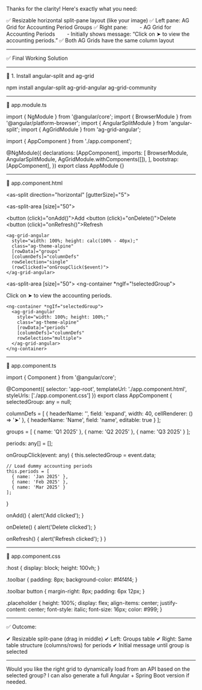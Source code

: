 Thanks for the clarity! Here's exactly what you need:

✅ Resizable horizontal split-pane layout (like your image)
✅ Left pane: AG Grid for Accounting Period Groups
✅ Right pane:
  - AG Grid for Accounting Periods
  - Initially shows message: “Click on ➤ to view the accounting periods.”
✅ Both AG Grids have the same column layout


---

✅ Final Working Solution


---

🔧 1. Install angular-split and ag-grid

npm install angular-split ag-grid-angular ag-grid-community


---

📁 app.module.ts

import { NgModule } from '@angular/core';
import { BrowserModule } from '@angular/platform-browser';
import { AngularSplitModule } from 'angular-split';
import { AgGridModule } from 'ag-grid-angular';

import { AppComponent } from './app.component';

@NgModule({
  declarations: [AppComponent],
  imports: [
    BrowserModule,
    AngularSplitModule,
    AgGridModule.withComponents([]),
  ],
  bootstrap: [AppComponent],
})
export class AppModule {}


---

🧩 app.component.html

<as-split direction="horizontal" [gutterSize]="5">
  <!-- LEFT PANE -->
  <as-split-area [size]="50">
    <div class="toolbar">
      <button (click)="onAdd()">Add</button>
      <button (click)="onDelete()">Delete</button>
      <button (click)="onRefresh()">Refresh</button>
    </div>

    <ag-grid-angular
      style="width: 100%; height: calc(100% - 40px);"
      class="ag-theme-alpine"
      [rowData]="groups"
      [columnDefs]="columnDefs"
      rowSelection="single"
      (rowClicked)="onGroupClick($event)">
    </ag-grid-angular>
  </as-split-area>

  <!-- RIGHT PANE -->
  <as-split-area [size]="50">
    <ng-container *ngIf="!selectedGroup">
      <div class="placeholder">
        Click on ➤ to view the accounting periods.
      </div>
    </ng-container>

    <ng-container *ngIf="selectedGroup">
      <ag-grid-angular
        style="width: 100%; height: 100%;"
        class="ag-theme-alpine"
        [rowData]="periods"
        [columnDefs]="columnDefs"
        rowSelection="multiple">
      </ag-grid-angular>
    </ng-container>
  </as-split-area>
</as-split>


---

🧠 app.component.ts

import { Component } from '@angular/core';

@Component({
  selector: 'app-root',
  templateUrl: './app.component.html',
  styleUrls: ['./app.component.css']
})
export class AppComponent {
  selectedGroup: any = null;

  columnDefs = [
    { headerName: '', field: 'expand', width: 40, cellRenderer: () => '➤' },
    { headerName: 'Name', field: 'name', editable: true }
  ];

  groups = [
    { name: 'Q1 2025' },
    { name: 'Q2 2025' },
    { name: 'Q3 2025' }
  ];

  periods: any[] = [];

  onGroupClick(event: any) {
    this.selectedGroup = event.data;

    // Load dummy accounting periods
    this.periods = [
      { name: 'Jan 2025' },
      { name: 'Feb 2025' },
      { name: 'Mar 2025' }
    ];
  }

  onAdd() {
    alert('Add clicked');
  }

  onDelete() {
    alert('Delete clicked');
  }

  onRefresh() {
    alert('Refresh clicked');
  }
}


---

🎨 app.component.css

:host {
  display: block;
  height: 100vh;
}

.toolbar {
  padding: 8px;
  background-color: #f4f4f4;
}

.toolbar button {
  margin-right: 8px;
  padding: 6px 12px;
}

.placeholder {
  height: 100%;
  display: flex;
  align-items: center;
  justify-content: center;
  font-style: italic;
  font-size: 16px;
  color: #999;
}


---

✅ Outcome:

✔ Resizable split-pane (drag in middle)
✔ Left: Groups table
✔ Right: Same table structure (columns/rows) for periods
✔ Initial message until group is selected


---

Would you like the right grid to dynamically load from an API based on the selected group? I can also generate a full Angular + Spring Boot version if needed.

